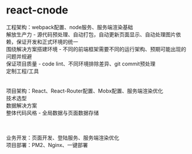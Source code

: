 # react-cnode
工程架构：webpack配置、node服务、服务端渲染基础 <br/>
  解放生产力 - 源代码预处理、自动打包，自动更新页面显示、自动处理图片依赖，保证开发和正式环境的统一 <br/>
  围绕解决方案搭建环境 - 不同的前端框架需要不同的运行架构、预期可能出现的问题并规避 <br/>
  保证项目质量 - code lint、不同环境排除差异、git commit预处理 <br/>
  定制工程/工具 <br/>
<br/>
<br/>
项目架构：React、React-Router配置、Mobx配置、服务端渲染优化 <br/>
  技术选型 <br/>
  数据解决方案 <br/>
  整体代码风格 - 全局数据与页面数据存储 <br/>

<br/>
<br/>
业务开发：页面开发、登陆服务、服务端渲染优化 <br/>
项目部署：PM2、Nginx、一键部署 <br/>
